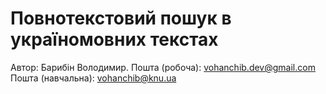 # Повнотекстовий пошук в україномовних текстах

Автор: Барибін Володимир.
Пошта (робоча): vohanchib.dev@gmail.com
Пошта (навчальна): vohanchib@knu.ua

